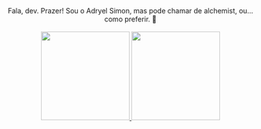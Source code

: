 <div align="center">Fala, dev. Prazer! Sou o Adryel Simon, mas pode chamar de alchemist, ou... como preferir. 🤟
 <br>
 <br>
</div>

<div align="center">
  <a href="https://github.com/alchmistt">
    <img height="180em" src="https://github-readme-stats.vercel.app/api?username=alchmistt&show_icons=true&theme=dracula&include_all_commits=true&count_private=true"/>
    <img height="180em" src="https://github-readme-stats.vercel.app/api/top-langs/?username=alchmistt&layout=compact&langs_count=7&theme=dracula"/>
</div>
    </div>
